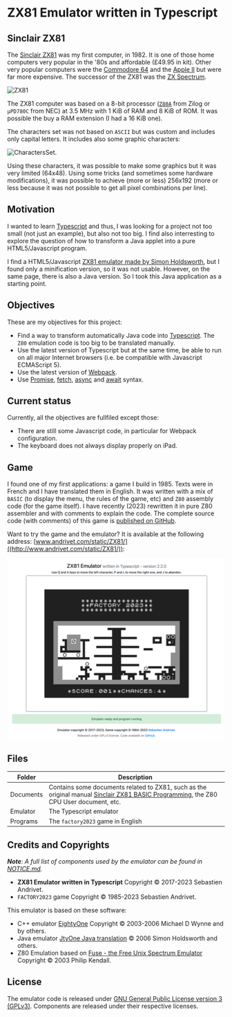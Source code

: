 # ZX81 Emulator written in Typescript

## Sinclair ZX81

The [Sinclair ZX81](https://en.wikipedia.org/wiki/ZX81) was my first computer, in 1982. It is one of those home computers very popular in the '80s and affordable (£49.95 in kit). 
Other very popular computers were the [Commodore 64](https://en.wikipedia.org/wiki/Commodore_64) and the [Apple II](https://en.wikipedia.org/wiki/Apple_II) but were far more expensive.
The successor of the ZX81 was the [ZX Spectrum](https://en.wikipedia.org/wiki/ZX_Spectrum).

![ZX81](https://upload.wikimedia.org/wikipedia/commons/thumb/8/8a/Sinclair-ZX81.png/320px-Sinclair-ZX81.png)

The ZX81 computer was based on a 8-bit processor ([`Z80A`](https://en.wikipedia.org/wiki/Zilog_Z80) from Zilog or `µPD780C` from NEC) at 3.5 MHz with 1 KiB of RAM and 8 KiB of ROM. It was possible the buy a RAM extension (I had a 16 KiB one).

The characters set was not based on `ASCII` but was custom and includes only capital letters. It includes also some graphic characters:

![CharactersSet](https://upload.wikimedia.org/wikipedia/commons/3/35/ZX81_characters_0x00-3F%2C_0x80-BF.png).

Using these characters, it was possible to make some graphics but it was very limited (64x48). Using some tricks (and sometimes some hardware modifications), it was possible to achieve (more or less) 256x192 (more or less because it was not possible to get all pixel combinations per line).

## Motivation

I wanted to learn [Typescript](https://www.typescriptlang.org) and thus, I was looking for a project not too small (not just an example), but also not too big.
I find also interresting to explore the question of how to transform a Java applet into a pure HTML5/Javascript program.

I find a HTML5/Javascript [ZX81 emulator made by Simon Holdsworth](http://www.zx81stuff.org.uk/zx81/jtyone.html), but I found only a minification version, so it was not usable.
However, on the same page, there is also a Java version. So I took this Java application as a starting point.

## Objectives

These are my objectives for this project:

* Find a way to transform automatically Java code into [Typescript](https://www.typescriptlang.org). The `Z80` emulation code is too big to be translated manually.
* Use the latest version of Typescript but at the same time, be able to run on all major Internet browsers (i.e. be compatible with Javascript ECMAScript 5).
* Use the latest version of [Webpack](https://webpack.js.org).
* Use [Promise](https://developer.mozilla.org/en/docs/Web/JavaScript/Reference/Global_Objects/Promise), [fetch](https://developer.mozilla.org/en-US/docs/Web/API/Fetch_API), [async](https://developer.mozilla.org/en-US/docs/Web/JavaScript/Reference/Statements/async_function) and [await](https://developer.mozilla.org/en-US/docs/Web/JavaScript/Reference/Operators/await) syntax.

## Current status

Currently, all the objectives are fullfiled except those:

* There are still some Javascript code, in particular for Webpack configuration.
* The keyboard does not always display properly on iPad.

## Game

I found one of my first applications: a game I build in 1985. Texts were in French and I have translated them in English.
It was written with a mix of `BASIC` (to display the menu, the rules of the game, etc) and `Z80` assembly code (for the game itself).
I have recently (2023) rewritten it in pure Z80 assembler and with comments to explain the code.
The complete source code (with comments) of this game is [published on GitHub](https://github.com/andrivet/Factory-2023).

Want to try the game and the emulator? It is available at the following address: [www.andrivet.com/static/ZX81/]((http://www.andrivet.com/static/ZX81/)):

[![FACTORY](https://github.com/andrivet/zx81-typescript-emulator/raw/master/Programs/FACTORY.png)](http://www.andrivet.com/static/ZX81/)

## Files

| Folder | Description                                                                                                                                                                                                                                                  |
|--------|--------------------------------------------------------------------------------------------------------------------------------------------------------------------------------------------------------------------------------------------------------------|
| Documents | Contains some documents related to ZX81, such as the original manual [Sinclair ZX81 BASIC Programming](https://github.com/andrivet/zx81-typescript-emulator/raw/master/Documents/Sinclair%20ZX81%20BASIC%20Programming.pdf), the Z80 CPU User document, etc. |
| Emulator | The Typescript emulator                                                                                                                                                                                                                                      |
| Programs | The `factory2023` game in English                                                                                                                                                                                                                          |

## Credits and Copyrights

_**Note**: A full list of components used by the emulator can be found in [NOTICE.md](https://github.com/andrivet/zx81-typescript-emulator/blob/master/NOTICE.md)._

* **ZX81 Emulator written in Typescript** Copyright &copy; 2017-2023 Sebastien Andrivet.
* `FACTORY2023` game Copyright &copy; 1985-2023 Sebastien Andrivet.

This emulator is based on these software:

* C++ emulator [EightyOne](https://sourceforge.net/projects/eightyone-sinclair-emulator/) Copyright &copy; 2003-2006 Michael D Wynne and by others.
* Java emulator [JtyOne Java translation](http://www.zx81stuff.org.uk/zx81/JtyOne.1.3.src.zip) &copy; 2006 Simon Holdsworth and others.
* Z80 Emulation based on [Fuse - the Free Unix Spectrum Emulator](http://fuse-emulator.sourceforge.net) Copyright &copy; 2003 Philip Kendall.

## License

The emulator code is released under [GNU General Public License version 3 (GPLv3)](https://github.com/andrivet/zx81-typescript-emulator/blob/master/LICENSE). Components are released under their respective licenses.

